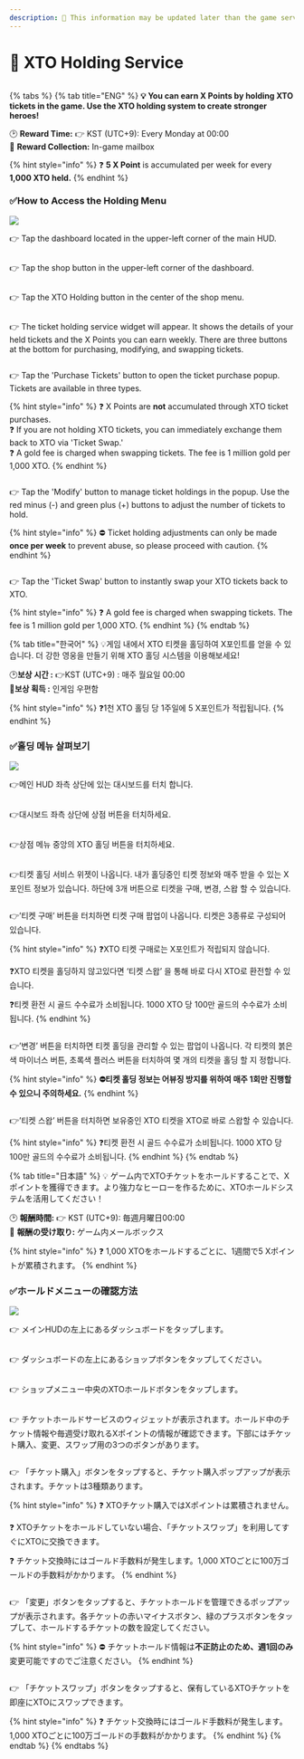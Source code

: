 ```yaml
---
description: 🛑 This information may be updated later than the game server data.
---
```


# 🎁 XTO Holding Service

<figure><img src="../../.gitbook/assets/Item_8017.png" alt=""><figcaption></figcaption></figure>

{% tabs %}
{% tab title="ENG" %}
**💡 You can earn X Points by holding XTO tickets in the game. Use the XTO holding system to create stronger heroes!**

🕑 **Reward Time:** 👉 KST (UTC+9): Every Monday at 00:00\
🍯 **Reward Collection:** In-game mailbox

{% hint style="info" %}
❓ **5 X Point** is accumulated per week for every **1,000 XTO held.**
{% endhint %}

### ✅How to Access the Holding Menu

![](<../../.gitbook/assets/image (5) (1) (1) (1).png>)

👉 Tap the dashboard located in the upper-left corner of the main HUD.

<figure><img src="../../.gitbook/assets/image (6) (1) (1).png" alt=""><figcaption></figcaption></figure>

👉 Tap the shop button in the upper-left corner of the dashboard.

<figure><img src="../../.gitbook/assets/image (2) (1) (1) (1).png" alt=""><figcaption></figcaption></figure>

👉 Tap the XTO Holding button in the center of the shop menu.

<figure><img src="../../.gitbook/assets/image (1) (1) (1) (1) (1) (1) (1).png" alt=""><figcaption></figcaption></figure>

👉 The ticket holding service widget will appear. It shows the details of your held tickets and the X Points you can earn weekly. There are three buttons at the bottom for purchasing, modifying, and swapping tickets.

<figure><img src="../../.gitbook/assets/image (2) (1) (1) (1) (1).png" alt=""><figcaption></figcaption></figure>

👉 Tap the 'Purchase Tickets' button to open the ticket purchase popup. Tickets are available in three types.

{% hint style="info" %}
❓ X Points are **not** accumulated through XTO ticket purchases.\
❓ If you are not holding XTO tickets, you can immediately exchange them back to XTO via 'Ticket Swap.'\
❓ A gold fee is charged when swapping tickets. The fee is 1 million gold per 1,000 XTO.
{% endhint %}

<figure><img src="../../.gitbook/assets/image (3) (1) (1) (1).png" alt=""><figcaption></figcaption></figure>

👉 Tap the 'Modify' button to manage ticket holdings in the popup. Use the red minus (-) and green plus (+) buttons to adjust the number of tickets to hold.

{% hint style="info" %}
⛔ Ticket holding adjustments can only be made **once per week** to prevent abuse, so please proceed with caution.
{% endhint %}

<figure><img src="../../.gitbook/assets/image (4) (1) (1) (1).png" alt=""><figcaption></figcaption></figure>

👉 Tap the 'Ticket Swap' button to instantly swap your XTO tickets back to XTO.

{% hint style="info" %}
❓ A gold fee is charged when swapping tickets. The fee is 1 million gold per 1,000 XTO.
{% endhint %}
{% endtab %}

{% tab title="한국어" %}
💡게임 내에서 XTO 티켓을 홀딩하여 X포인트를 얻을  수 있습니다. 더 강한 영웅을 만들기 위해 XTO 홀딩 시스템을 이용해보세요!

🕑**보상 시간 :** 👉KST (UTC+9) : 매주 월요일 00:00\
**🍯보상 획득 :** 인게임 우편함

{% hint style="info" %}
❓1천 XTO 홀딩 당 1주일에 5 X포인트가 적립됩니다.
{% endhint %}

### ✅홀딩 메뉴 살펴보기

![](<../../.gitbook/assets/image (5) (1) (1) (1).png>)

👉메인 HUD 좌측 상단에 있는 대시보드를 터치 합니다.

<figure><img src="../../.gitbook/assets/image (6) (1) (1).png" alt=""><figcaption></figcaption></figure>

👉대시보드 좌측 상단에 상점 버튼을 터치하세요.

<figure><img src="../../.gitbook/assets/image (2) (1) (1) (1).png" alt=""><figcaption></figcaption></figure>

👉상점 메뉴 중앙의 XTO 홀딩 버튼을 터치하세요.

<figure><img src="../../.gitbook/assets/image (1) (1) (1) (1) (1) (1) (1).png" alt=""><figcaption></figcaption></figure>

👉티켓 홀딩 서비스 위젯이 나옵니다. 내가 홀딩중인 티켓 정보와 매주 받을 수 있는 X포인트 정보가 있습니다. 하단에 3개 버튼으로 티켓을 구매, 변경, 스왑 할 수 있습니다.

<figure><img src="../../.gitbook/assets/image (2) (1) (1) (1) (1).png" alt=""><figcaption></figcaption></figure>

👉’티켓 구매’ 버튼을 터치하면 티켓 구매 팝업이 나옵니다. 티켓은 3종류로 구성되어 있습니다.

{% hint style="info" %}
❓XTO 티켓 구매로는 X포인트가 적립되지 않습니다.&#x20;

❓XTO 티켓을 홀딩하지 않고있다면 ‘티켓 스왑’ 을 통해 바로 다시 XTO로 환전할 수 있습니다.&#x20;

❓티켓 환전 시 골드 수수료가 소비됩니다. 1000 XTO 당 100만 골드의 수수료가 소비됩니다.
{% endhint %}

<figure><img src="../../.gitbook/assets/image (3) (1) (1) (1).png" alt=""><figcaption></figcaption></figure>

👉’변경’ 버튼을 터치하면 티켓 홀딩을 관리할 수 있는 팝업이 나옵니다.  각 티켓의 붉은색 마이너스 버튼, 초록색 플러스 버튼을 터치하여 몇 개의 티켓을 홀딩 할 지 정합니다.

{% hint style="info" %}
**⛔티켓 홀딩 정보는 어뷰징 방지를 위하여 매주 1회만 진행할 수 있으니 주의하세요.**
{% endhint %}

<figure><img src="../../.gitbook/assets/image (4) (1) (1) (1).png" alt=""><figcaption></figcaption></figure>

👉’티켓 스왑’ 버튼을 터치하면 보유중인 XTO 티켓을 XTO로 바로 스왑할 수 있습니다.

{% hint style="info" %}
❓티켓 환전 시 골드 수수료가 소비됩니다. 1000 XTO 당 100만 골드의 수수료가 소비됩니다.
{% endhint %}
{% endtab %}

{% tab title="日本語" %}
💡 ゲーム内でXTOチケットをホールドすることで、Xポイントを獲得できます。より強力なヒーローを作るために、XTOホールドシステムを活用してください！

🕑 **報酬時間:** 👉 KST (UTC+9): 毎週月曜日00:00\
🍯 **報酬の受け取り:** ゲーム内メールボックス

{% hint style="info" %}
❓ 1,000 XTOをホールドするごとに、1週間で5 Xポイントが累積されます。
{% endhint %}

### ✅ホールドメニューの確認方法

![](<../../.gitbook/assets/image (5) (1) (1) (1).png>)

👉 メインHUDの左上にあるダッシュボードをタップします。

<figure><img src="../../.gitbook/assets/image (6) (1) (1).png" alt=""><figcaption></figcaption></figure>

👉 ダッシュボードの左上にあるショップボタンをタップしてください。

<figure><img src="../../.gitbook/assets/image (2) (1) (1) (1).png" alt=""><figcaption></figcaption></figure>

👉 ショップメニュー中央のXTOホールドボタンをタップします。

<figure><img src="../../.gitbook/assets/image (1) (1) (1) (1) (1) (1) (1).png" alt=""><figcaption></figcaption></figure>

👉 チケットホールドサービスのウィジェットが表示されます。ホールド中のチケット情報や毎週受け取れるXポイントの情報が確認できます。下部にはチケット購入、変更、スワップ用の3つのボタンがあります。

<figure><img src="../../.gitbook/assets/image (2) (1) (1) (1) (1).png" alt=""><figcaption></figcaption></figure>

👉 「チケット購入」ボタンをタップすると、チケット購入ポップアップが表示されます。チケットは3種類あります。

{% hint style="info" %}
❓ XTOチケット購入ではXポイントは累積されません。&#x20;

❓ XTOチケットをホールドしていない場合、「チケットスワップ」を利用してすぐにXTOに交換できます。&#x20;

❓ チケット交換時にはゴールド手数料が発生します。1,000 XTOごとに100万ゴールドの手数料がかかります。
{% endhint %}

<figure><img src="../../.gitbook/assets/image (3) (1) (1) (1).png" alt=""><figcaption></figcaption></figure>

👉 「変更」ボタンをタップすると、チケットホールドを管理できるポップアップが表示されます。各チケットの赤いマイナスボタン、緑のプラスボタンをタップして、ホールドするチケットの数を設定してください。

{% hint style="info" %}
⛔ チケットホールド情報は**不正防止のため、週1回のみ**変更可能ですのでご注意ください。
{% endhint %}

<figure><img src="../../.gitbook/assets/image (4) (1) (1) (1).png" alt=""><figcaption></figcaption></figure>

👉 「チケットスワップ」ボタンをタップすると、保有しているXTOチケットを即座にXTOにスワップできます。

{% hint style="info" %}
❓ チケット交換時にはゴールド手数料が発生します。1,000 XTOごとに100万ゴールドの手数料がかかります。
{% endhint %}
{% endtab %}
{% endtabs %}



